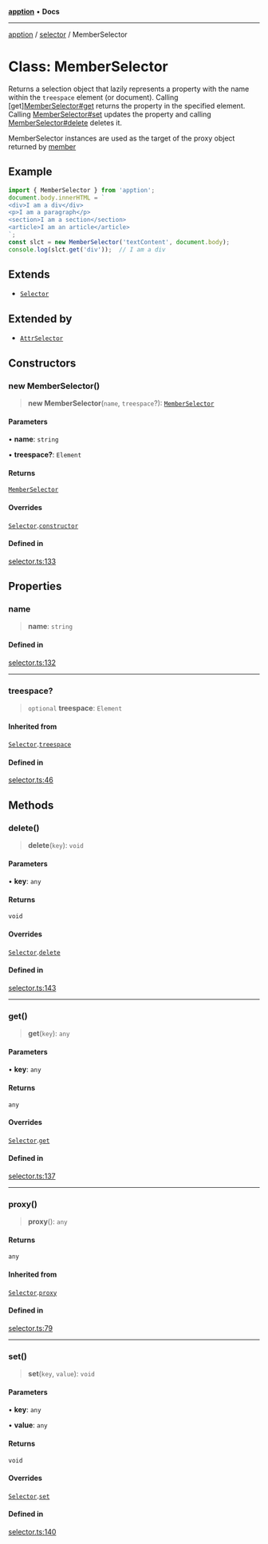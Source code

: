 [**apption**](../../README.md) • **Docs**

***

[apption](../../modules.md) / [selector](../README.md) / MemberSelector

# Class: MemberSelector

Returns a selection object that lazily represents a property with the name within the `treespace` element (or document).
Calling [get][MemberSelector#get](MemberSelector.md#get) returns the property in the specified element.  
Calling [MemberSelector#set](MemberSelector.md#set) updates the property and calling [MemberSelector#delete](MemberSelector.md#delete)
deletes it. 

MemberSelector instances are used as the target of the proxy object returned by [member](../functions/member.md)

## Example

```ts
import { MemberSelector } from 'apption';
document.body.innerHTML = `
<div>I am a div</div>
<p>I am a paragraph</p>
<section>I am a section</section>
<article>I am an article</article>
`;
const slct = new MemberSelector('textContent', document.body);
console.log(slct.get('div'));  // I am a div
```

## Extends

- [`Selector`](Selector.md)

## Extended by

- [`AttrSelector`](AttrSelector.md)

## Constructors

### new MemberSelector()

> **new MemberSelector**(`name`, `treespace`?): [`MemberSelector`](MemberSelector.md)

#### Parameters

• **name**: `string`

• **treespace?**: `Element`

#### Returns

[`MemberSelector`](MemberSelector.md)

#### Overrides

[`Selector`](Selector.md).[`constructor`](Selector.md#constructors)

#### Defined in

[selector.ts:133](https://github.com/mksunny1/apption/blob/528ebd3a42ce7da6886ac83411e2c2063969821c/src/selector.ts#L133)

## Properties

### name

> **name**: `string`

#### Defined in

[selector.ts:132](https://github.com/mksunny1/apption/blob/528ebd3a42ce7da6886ac83411e2c2063969821c/src/selector.ts#L132)

***

### treespace?

> `optional` **treespace**: `Element`

#### Inherited from

[`Selector`](Selector.md).[`treespace`](Selector.md#treespace)

#### Defined in

[selector.ts:46](https://github.com/mksunny1/apption/blob/528ebd3a42ce7da6886ac83411e2c2063969821c/src/selector.ts#L46)

## Methods

### delete()

> **delete**(`key`): `void`

#### Parameters

• **key**: `any`

#### Returns

`void`

#### Overrides

[`Selector`](Selector.md).[`delete`](Selector.md#delete)

#### Defined in

[selector.ts:143](https://github.com/mksunny1/apption/blob/528ebd3a42ce7da6886ac83411e2c2063969821c/src/selector.ts#L143)

***

### get()

> **get**(`key`): `any`

#### Parameters

• **key**: `any`

#### Returns

`any`

#### Overrides

[`Selector`](Selector.md).[`get`](Selector.md#get)

#### Defined in

[selector.ts:137](https://github.com/mksunny1/apption/blob/528ebd3a42ce7da6886ac83411e2c2063969821c/src/selector.ts#L137)

***

### proxy()

> **proxy**(): `any`

#### Returns

`any`

#### Inherited from

[`Selector`](Selector.md).[`proxy`](Selector.md#proxy)

#### Defined in

[selector.ts:79](https://github.com/mksunny1/apption/blob/528ebd3a42ce7da6886ac83411e2c2063969821c/src/selector.ts#L79)

***

### set()

> **set**(`key`, `value`): `void`

#### Parameters

• **key**: `any`

• **value**: `any`

#### Returns

`void`

#### Overrides

[`Selector`](Selector.md).[`set`](Selector.md#set)

#### Defined in

[selector.ts:140](https://github.com/mksunny1/apption/blob/528ebd3a42ce7da6886ac83411e2c2063969821c/src/selector.ts#L140)
